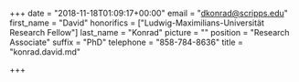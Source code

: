 +++
date = "2018-11-18T01:09:17+00:00"
email = "dkonrad@scripps.edu"
first_name = "David"
honorifics = ["Ludwig-Maximilians-Universität Research Fellow"]
last_name = "Konrad"
picture = ""
position = "Research Associate"
suffix = "PhD"
telephone = "858-784-8636"
title = "konrad.david.md"

+++
